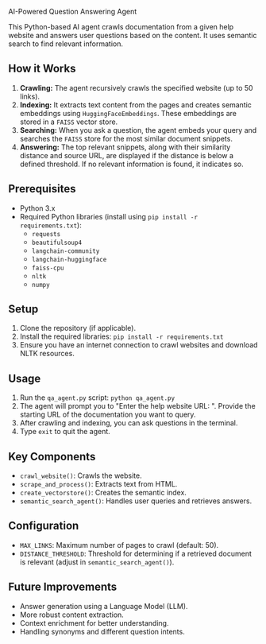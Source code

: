  AI-Powered Question Answering Agent

This Python-based AI agent crawls documentation from a given help website and answers user questions based on the content. It uses semantic search to find relevant information.

## How it Works

1.  **Crawling:** The agent recursively crawls the specified website (up to 50 links).
2.  **Indexing:** It extracts text content from the pages and creates semantic embeddings using `HuggingFaceEmbeddings`. These embeddings are stored in a `FAISS` vector store.
3.  **Searching:** When you ask a question, the agent embeds your query and searches the `FAISS` store for the most similar document snippets.
4.  **Answering:** The top relevant snippets, along with their similarity distance and source URL, are displayed if the distance is below a defined threshold. If no relevant information is found, it indicates so.

## Prerequisites

-   Python 3.x
-   Required Python libraries (install using `pip install -r requirements.txt`):
    -   `requests`
    -   `beautifulsoup4`
    -   `langchain-community`
    -   `langchain-huggingface`
    -   `faiss-cpu`
    -   `nltk`
    -   `numpy`

## Setup

1.  Clone the repository (if applicable).
2.  Install the required libraries: `pip install -r requirements.txt`
3.  Ensure you have an internet connection to crawl websites and download NLTK resources.

## Usage

1.  Run the `qa_agent.py` script: `python qa_agent.py`
2.  The agent will prompt you to "Enter the help website URL: ". Provide the starting URL of the documentation you want to query.
3.  After crawling and indexing, you can ask questions in the terminal.
4.  Type `exit` to quit the agent.

## Key Components

-   `crawl_website()`: Crawls the website.
-   `scrape_and_process()`: Extracts text from HTML.
-   `create_vectorstore()`: Creates the semantic index.
-   `semantic_search_agent()`: Handles user queries and retrieves answers.

## Configuration

-   `MAX_LINKS`: Maximum number of pages to crawl (default: 50).
-   `DISTANCE_THRESHOLD`: Threshold for determining if a retrieved document is relevant (adjust in `semantic_search_agent()`).

## Future Improvements

-   Answer generation using a Language Model (LLM).
-   More robust content extraction.
-   Context enrichment for better understanding.
-   Handling synonyms and different question intents.





